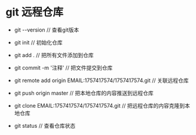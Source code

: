# git 远程仓库

- git --version  // 查看git版本
- git init  // 初始化仓库
- git add .  // 把所有文件添加到仓库
- git commit -m '注释'  // 把文件提交到仓库

- git remote add origin EMAIL:1757417574/1757417574.git  // 关联远程仓库

- git push origin master  // 把本地仓库的内容推送到远程仓库

- git clone EMAIL:1757417574/1757417574.git  // 把远程仓库的内容克隆到本地仓库





- git status  // 查看仓库状态